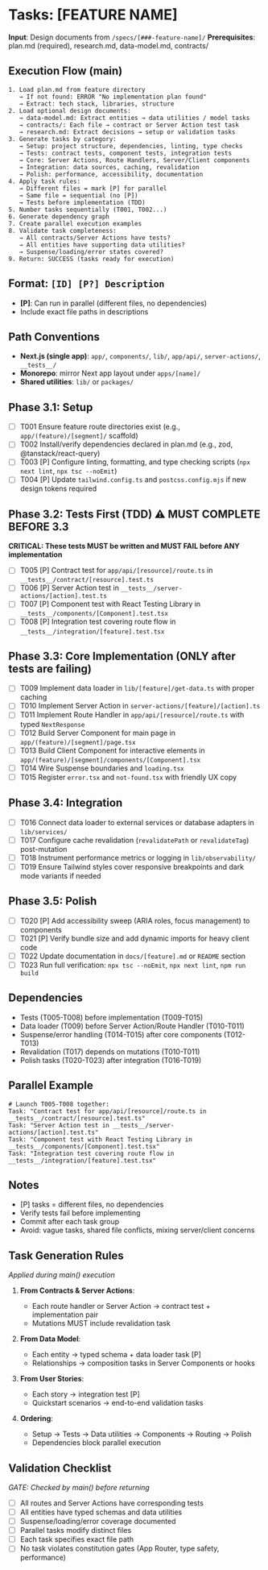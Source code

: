 # Tasks: [FEATURE NAME]

**Input**: Design documents from `/specs/[###-feature-name]/`
**Prerequisites**: plan.md (required), research.md, data-model.md, contracts/

## Execution Flow (main)
```
1. Load plan.md from feature directory
   → If not found: ERROR "No implementation plan found"
   → Extract: tech stack, libraries, structure
2. Load optional design documents:
   → data-model.md: Extract entities → data utilities / model tasks
   → contracts/: Each file → contract or Server Action test task
   → research.md: Extract decisions → setup or validation tasks
3. Generate tasks by category:
   → Setup: project structure, dependencies, linting, type checks
   → Tests: contract tests, component tests, integration tests
   → Core: Server Actions, Route Handlers, Server/Client components
   → Integration: data sources, caching, revalidation
   → Polish: performance, accessibility, documentation
4. Apply task rules:
   → Different files = mark [P] for parallel
   → Same file = sequential (no [P])
   → Tests before implementation (TDD)
5. Number tasks sequentially (T001, T002...)
6. Generate dependency graph
7. Create parallel execution examples
8. Validate task completeness:
   → All contracts/Server Actions have tests?
   → All entities have supporting data utilities?
   → Suspense/loading/error states covered?
9. Return: SUCCESS (tasks ready for execution)
```

## Format: `[ID] [P?] Description`
- **[P]**: Can run in parallel (different files, no dependencies)
- Include exact file paths in descriptions

## Path Conventions
- **Next.js (single app)**: `app/`, `components/`, `lib/`, `app/api/`, `server-actions/`, `__tests__/`
- **Monorepo**: mirror Next app layout under `apps/[name]/`
- **Shared utilities**: `lib/` or `packages/`

## Phase 3.1: Setup
- [ ] T001 Ensure feature route directories exist (e.g., `app/(feature)/[segment]/` scaffold)
- [ ] T002 Install/verify dependencies declared in plan.md (e.g., zod, @tanstack/react-query)
- [ ] T003 [P] Configure linting, formatting, and type checking scripts (`npx next lint`, `npx tsc --noEmit`)
- [ ] T004 [P] Update `tailwind.config.ts` and `postcss.config.mjs` if new design tokens required

## Phase 3.2: Tests First (TDD) ⚠️ MUST COMPLETE BEFORE 3.3
**CRITICAL: These tests MUST be written and MUST FAIL before ANY implementation**
- [ ] T005 [P] Contract test for `app/api/[resource]/route.ts` in `__tests__/contract/[resource].test.ts`
- [ ] T006 [P] Server Action test in `__tests__/server-actions/[action].test.ts`
- [ ] T007 [P] Component test with React Testing Library in `__tests__/components/[Component].test.tsx`
- [ ] T008 [P] Integration test covering route flow in `__tests__/integration/[feature].test.tsx`

## Phase 3.3: Core Implementation (ONLY after tests are failing)
- [ ] T009 Implement data loader in `lib/[feature]/get-data.ts` with proper caching
- [ ] T010 Implement Server Action in `server-actions/[feature]/[action].ts`
- [ ] T011 Implement Route Handler in `app/api/[resource]/route.ts` with typed `NextResponse`
- [ ] T012 Build Server Component for main page in `app/(feature)/[segment]/page.tsx`
- [ ] T013 Build Client Component for interactive elements in `app/(feature)/[segment]/components/[Component].tsx`
- [ ] T014 Wire Suspense boundaries and `loading.tsx`
- [ ] T015 Register `error.tsx` and `not-found.tsx` with friendly UX copy

## Phase 3.4: Integration
- [ ] T016 Connect data loader to external services or database adapters in `lib/services/`
- [ ] T017 Configure cache revalidation (`revalidatePath` or `revalidateTag`) post-mutation
- [ ] T018 Instrument performance metrics or logging in `lib/observability/`
- [ ] T019 Ensure Tailwind styles cover responsive breakpoints and dark mode variants if needed

## Phase 3.5: Polish
- [ ] T020 [P] Add accessibility sweep (ARIA roles, focus management) to components
- [ ] T021 [P] Verify bundle size and add dynamic imports for heavy client code
- [ ] T022 Update documentation in `docs/[feature].md` or `README` section
- [ ] T023 Run full verification: `npx tsc --noEmit`, `npx next lint`, `npm run build`

## Dependencies
- Tests (T005-T008) before implementation (T009-T015)
- Data loader (T009) before Server Action/Route Handler (T010-T011)
- Suspense/error handling (T014-T015) after core components (T012-T013)
- Revalidation (T017) depends on mutations (T010-T011)
- Polish tasks (T020-T023) after integration (T016-T019)

## Parallel Example
```
# Launch T005-T008 together:
Task: "Contract test for app/api/[resource]/route.ts in __tests__/contract/[resource].test.ts"
Task: "Server Action test in __tests__/server-actions/[action].test.ts"
Task: "Component test with React Testing Library in __tests__/components/[Component].test.tsx"
Task: "Integration test covering route flow in __tests__/integration/[feature].test.tsx"
```

## Notes
- [P] tasks = different files, no dependencies
- Verify tests fail before implementing
- Commit after each task group
- Avoid: vague tasks, shared file conflicts, mixing server/client concerns

## Task Generation Rules
*Applied during main() execution*

1. **From Contracts & Server Actions**:
   - Each route handler or Server Action → contract test + implementation pair
   - Mutations MUST include revalidation task
   
2. **From Data Model**:
   - Each entity → typed schema + data loader task [P]
   - Relationships → composition tasks in Server Components or hooks
   
3. **From User Stories**:
   - Each story → integration test [P]
   - Quickstart scenarios → end-to-end validation tasks

4. **Ordering**:
   - Setup → Tests → Data utilities → Components → Routing → Polish
   - Dependencies block parallel execution

## Validation Checklist
*GATE: Checked by main() before returning*

- [ ] All routes and Server Actions have corresponding tests
- [ ] All entities have typed schemas and data utilities
- [ ] Suspense/loading/error coverage documented
- [ ] Parallel tasks modify distinct files
- [ ] Each task specifies exact file path
- [ ] No task violates constitution gates (App Router, type safety, performance)
